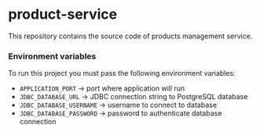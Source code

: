 # product-service
This repository contains the source code of products management service.

### Environment variables

To run this project you must pass the following environment variables:

- `APPLICATION_PORT` -> port where application will run
- `JDBC_DATABASE_URL` -> JDBC connection string to PostgreSQL database
- `JDBC_DATABASE_USERNAME` -> username to connect to database
- `JDBC_DATABASE_PASSWORD` -> password to authenticate database connection
